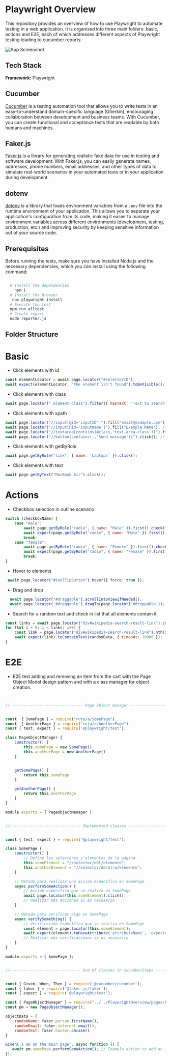 Playwright Overview
===================
This repository provides an overview of how to use Playwright to automate testing in a web application. It is organised into three main folders: basic, actions and E2E, each of which addresses different aspects of Playwright testing leading to cucumber reports. 

![App Screenshot](https://github.com/CamiloPosada19/PlaywrightOverview/blob/main/ReportEvidence.png)



## Tech Stack

**Framework:** Playwright

## Cucumber

[Cucumber](https://cucumber.io/) is a testing automation tool that allows you to write tests in an easy-to-understand domain-specific language (Gherkin), encouraging collaboration between development and business teams. With Cucumber, you can create functional and acceptance tests that are readable by both humans and machines.

## Faker.js

[Faker.js](https://github.com/Marak/Faker.js) is a library for generating realistic fake data for use in testing and software development. With Faker.js, you can easily generate names, addresses, phone numbers, email addresses, and other types of data to simulate real-world scenarios in your automated tests or in your application during development.

## dotenv

[dotenv](https://github.com/motdotla/dotenv) is a library that loads environment variables from a `.env` file into the runtime environment of your application. This allows you to separate your application's configuration from its code, making it easier to manage environment variables across different environments (development, testing, production, etc.) and improving security by keeping sensitive information out of your source code.




Prerequisites
--------------

Before running the tests, make sure you have installed Node.js and the necessary dependencies, which you can install using the following command:

```bash

  # Install the dependencies
    npm i
  # Install the browser
   npx playwright install
  # Execute the test
  npm run alltest
  # Create report
  node reporter.js
```



Folder Structure
----------------------

# Basic

 - Click elements with id
```javascript
const elementLocator = await page.locator("#selectorID"); 
await expect(elementLocator, "The element isn't found").toBeVisible();

```
   
 - Click elements with class
```javascript
await page.locator(".element-class").filter({ hasText: 'Text to search' }).click();

```
 - Click elements with xpath
```javascript
await page.locator("//input[@id='inputID']").fill("email@example.com"); // Replace "inputID" with the ID of your email input field
await page.locator("//input[@id='inputName']").fill("Example Name"); // Replace "inputName" with the ID of your name input field
await page.locator("//textarea[contains(@class,'text-area-class')]").fill("Example message"); // Replace "text-area-class" with the class of your text area
await page.locator("//button[contains(.,'Send message')]").click(); // Replace "Send message" with the text on your send message button
```
 - Click elements with getByRole
```javascript
await page.getByRole("link", { name: 'Laptops' }).click();

```
 - Click elements with text
```javascript
await page.getByText("MacBook Air").click();
```
# Actions
 - Checkbox selection in outline scenario
```javascript
switch (checkboxName) {
    case "male":
        await page.getByRole("radio", { name: "Male" }).first().check();
        await expect(page.getByRole("radio", { name: "Male" }).first()).toBeChecked();
        break;
    case "female":
        await page.getByRole("radio", { name: "Female" }).first().check();
        await expect(page.getByRole("radio", { name: "Female" }).first()).toBeChecked();
        break;
}

```
 - Hover to elements
```javascript
 await page.locator("#toolTipButton").hover({ force: true });
```
 - Drag and drop
```javascript
  await page.locator("#draggable").scrollIntoViewIfNeeded();
  await page.locator('#draggable').dragTo(page.locator('#droppable'));
```
 - Search for a random text and check in list that all elements contain it
```javascript
const links = await page.locator("div#wikipedia-search-result-link").count();
for (let i = 0; i < links; i++) {
    const link = page.locator("div#wikipedia-search-result-link").nth(i);
    await expect(link).toContainText(randomData, { timeout: 10000 });
}
```
# E2E
 - E2E test adding and removing an item from the cart with the Page Object Model design pattern and with a class manager for object creation.
```javascript


// ------------------------------- Page object manager -------------------------------


const  { SomePage } = require("ruta/a/SomePage")
const  { AnotherPage } = require("ruta/a/AnotherPage")
const { test, expect } = require('@playwright/test');

class PageObjectManager {
    constructor() {
        this.somePage = new SomePage()
        this.anotherPage = new AnotherPage()
    }


    getSomePage() {
        return this.somePage
    }

    getAnotherPage() {
        return this.anotherPage
    }
}

module.exports = { PageObjectManager }


//------------------------------- Implemented classes -------------------------------


const { test, expect } = require('@playwright/test');

class SomePage {
    constructor() {
        // Define los selectores y elementos de la página
        this.someElement = "//selector/del/elemento";
        this.anotherElement = "//selector/de/otro/elemento";
    }

    // Método para realizar una acción específica en SomePage
    async performSomeAction() {
        // Acción específica que se realiza en SomePage
        await page.locator(this.someElement).click();
        // Realizar más acciones si es necesario
    }

    // Método para verificar algo en SomePage
    async verifySomething() {
        // Verificación específica que se realiza en SomePage
        const element = page.locator(this.someElement);
        await expect(element).toHaveAttribute('attributeName', 'expectedValue');
        // Realizar más verificaciones si es necesario
    }
}

module.exports = { SomePage };


//------------------------------- Use of classes in cucumberSteps -------------------------------


const { Given, When, Then } = require('@cucumber/cucumber');
const { faker } = require('@faker-js/faker');
const { expect } = require('@playwright/test');

const { PageObjectManager } = require("../../PlaywrightOverview/pages/PageObjectManager")
const pm = new PageObjectManager();

objectData = {
    randomName: faker.person.firstName(),
    randomEmail: faker.internet.email(),
    randomText: faker.hacker.phrase()
}

Given('I am on the main page', async function () {
   await pm.somePage.performSomeAction(); // Example action to add an item
});




```


